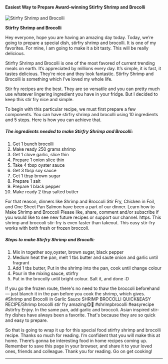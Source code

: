             

#### Easiest Way to Prepare Award-winning Stirfry Shrimp and Brocolli

![Stirfry Shrimp and Brocolli](https://img-global.cpcdn.com/recipes/4569572141170688/751x532cq70/stirfry-shrimp-and-brocolli-recipe-main-photo.jpg)

**Stirfry Shrimp and Brocolli**

Hey everyone, hope you are having an amazing day today. Today, we’re going to prepare a special dish, stirfry shrimp and brocolli. It is one of my favorites. For mine, I am going to make it a bit tasty. This will be really delicious.

Stirfry Shrimp and Brocolli is one of the most favored of current trending meals on earth. It’s appreciated by millions every day. It’s simple, it is fast, it tastes delicious. They’re nice and they look fantastic. Stirfry Shrimp and Brocolli is something which I’ve loved my whole life.

Stir fry recipes are the best. They are so versatile and you can pretty much use whatever lingering ingredient you have in your fridge. But I decided to keep this stir fry nice and simple.

To begin with this particular recipe, we must first prepare a few components. You can have stirfry shrimp and brocolli using 10 ingredients and 5 steps. Here is how you can achieve that.

##### The ingredients needed to make Stirfry Shrimp and Brocolli:

1.  Get 1 bunch brocolli
2.  Make ready 250 grams shrimp
3.  Get 1 clove garlic, slice thin
4.  Prepare 1 onion slice thin
5.  Take 4 tbsp oyster sauce
6.  Get 3 tbsp soy sauce
7.  Get 1 tbsp brown sugar
8.  Prepare 1 salt
9.  Prepare 1 black pepper
10.  Make ready 2 tbsp salted butter

For that reason, dinners like Shrimp and Broccoli Stir Fry, Chicken in Foil, and One Sheet Pan Salmon have been a part of our dinner. Learn how to Make Shrimp and Broccoli Please like, share, comment and/or subscribe if you would like to see new future recipes or support our channel. https. This shrimp and broccoli stir-fry is even faster than takeout. This easy stir-fry works with both fresh or frozen broccoli.

##### Steps to make Stirfry Shrimp and Brocolli:

1.  Mix in together soy,oyster, brown sugar, black pepper
2.  Medium heat the pan, melt 1 tbs butter and saute onion and garlic until fragrant
3.  Add 1 tbs butter, Put in the shrimp into the pan, cook until change colour
4.  Pour in the mixing sauce, stirfry
5.  Put in the brocolly until bright colour. Salt it, and done :D

If you go the frozen route, there's no need to thaw the broccoli beforehand — just blanch it in the pan before you cook the shrimp, which gives. #Shrimp and Brocolli in Garlic Sauce SHRIMP BROCOLLI QUICK&EASY RECIPE/Shrimp brocolli stir fry amazing😋🤗 #shrimpbrocolli #easyrecipe #stirfry Enjoy. In the same pan, add garlic and broccoli. Asian inspired stir-fry dishes have always been a favorite. That's because they are so quick and easy to prepare.

So that is going to wrap it up for this special food stirfry shrimp and brocolli recipe. Thanks so much for reading. I’m confident that you will make this at home. There’s gonna be interesting food in home recipes coming up. Remember to save this page in your browser, and share it to your loved ones, friends and colleague. Thank you for reading. Go on get cooking!

* * *